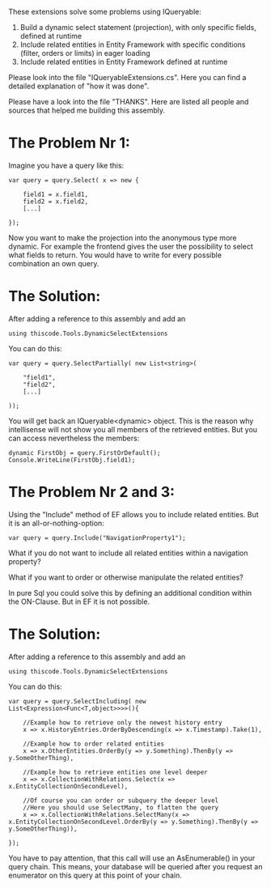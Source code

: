 These extensions solve some problems using IQueryable:

1. Build a dynamic select statement (projection), with only specific fields, defined at runtime
2. Include related entities in Entity Framework with specific conditions (filter, orders or limits) in eager loading
3. Include related entities in Entity Framework defined at runtime

Please look into the file "IQueryableExtensions.cs". Here you can find a detailed explanation
of "how it was done".

Please have a look into the file "THANKS". Here are listed all people and sources that helped
me building this assembly.

The Problem Nr 1:
=================

Imagine you have a query like this:

	var query = query.Select( x => new {

		field1 = x.field1,
		field2 = x.field2,
		[...]

	});

Now you want to make the projection into the anonymous type more
dynamic. For example the frontend gives the user the possibility
to select what fields to return. You would have to write for every
possible combination an own query.

The Solution:
=============

After adding a reference to this assembly and add an

	using thiscode.Tools.DynamicSelectExtensions

You can do this:

	var query = query.SelectPartially( new List<string>(

		"field1",
		"field2",
		[...]

	));

You will get back an IQueryable&lt;dynamic&gt; object. This is the reason
why intellisense will not show you all members of the retrieved
entities. But you can access nevertheless the members:

	dynamic FirstObj = query.FirstOrDefault();
	Console.WriteLine(FirstObj.field1);

The Problem Nr 2 and 3:
=======================

Using the "Include" method of EF allows you to include related entities.
But it is an all-or-nothing-option:

	var query = query.Include("NavigationProperty1");

What if you do not want to include all related entities within a
navigation property?

What if you want to order or otherwise manipulate the related entities?

In pure Sql you could solve this by defining an additional condition
within the ON-Clause. But in EF it is not possible.

The Solution:
=============

After adding a reference to this assembly and add an

	using thiscode.Tools.DynamicSelectExtensions

You can do this:

	var query = query.SelectIncluding( new List<Expression<Func<T,object>>>>(){

		//Example how to retrieve only the newest history entry
		x => x.HistoryEntries.OrderByDescending(x => x.Timestamp).Take(1),

		//Example how to order related entities
		x => x.OtherEntities.OrderBy(y => y.Something).ThenBy(y => y.SomeOtherThing),

		//Example how to retrieve entities one level deeper
		x => x.CollectionWithRelations.Select(x => x.EntityCollectionOnSecondLevel),

		//Of course you can order or subquery the deeper level
		//Here you should use SelectMany, to flatten the query
		x => x.CollectionWithRelations.SelectMany(x => x.EntityCollectionOnSecondLevel.OrderBy(y => y.Something).ThenBy(y => y.SomeOtherThing)),

	});

You have to pay attention, that this call will use an AsEnumerable() in your
query chain. This means, your database will be queried after you request
an enumerator on this query at this point of your chain.
